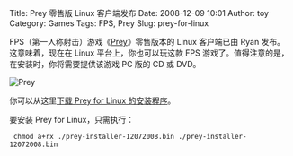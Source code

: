 Title: Prey 零售版 Linux 客户端发布
Date: 2008-12-09 10:01
Author: toy
Category: Games
Tags: FPS, Prey
Slug: prey-for-linux

FPS（第一人称射击）游戏《[Prey](http://www.3drealms.com/prey/index.html)》零售版本的
Linux 客户端已由 Ryan 发布。这意味着，现在在 Linux
平台上，你也可以玩这款 FPS
游戏了。值得注意的是，在安装时，你将需要提供该游戏 PC 版的 CD 或 DVD。

![Prey](http://i.linuxtoy.org/images/2008/12/prey.png)

你可以从这里[下载 Prey for Linux 的安装程序](http://icculus.org/prey/)。

要安装 Prey for Linux，只需执行：  

` chmod a+rx ./prey-installer-12072008.bin ./prey-installer-12072008.bin`
